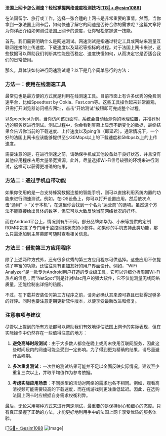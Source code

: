 **法国上网卡怎么测速？轻松掌握网络速度检测技巧[[TG💪+ @esim1088](https://t.me/s/esim1088)]**

在法国留学、旅行或工作，选择一张合适的上网卡是非常重要的事情。然而，当你拿到一张法国上网卡后，如何快速了解它的网速是否符合你的需求呢？这篇文章将为你详细介绍如何测试法国上网卡的速度，让你轻松掌握这一技能。

首先，我们需要明确什么是网速测试。网速测试是指通过特定工具或网站来测量互联网连接的上传速度、下载速度以及延迟等指标的过程。对于法国上网卡来说，这些数据可以帮助我们判断其性能是否稳定、速度快慢如何，从而决定它是否适合我们的日常使用。

那么，具体该如何进行网速测试呢？以下是几个简单易行的方法：

### 方法一：使用在线测速工具

最常见也是最方便的方式就是利用在线测速工具。目前市面上有许多优秀的免费测速平台，比如Speedtest by Ookla、Fast.com等。这些工具操作起来非常直观，只需打开浏览器访问相应网址，点击“开始测试”按钮即可完成整个过程。

以Speedtest为例，当你访问该页面时，系统会自动检测你的地理位置，并推荐附近的服务器进行测试。测试过程中，你会看到屏幕上显示不断变化的数据，最终结果会告诉你当前的下载速度、上传速度以及ping值（即延迟）。通常情况下，一个好的法国上网卡应该能够提供至少30Mbps以上的下载速度和5Mbps以上的上传速度。

需要注意的是，在进行测速之前，请确保手机或其他设备处于良好状态，并且没有其他应用程序占用大量带宽资源。此外，尽量选择Wi-Fi信号较强的环境来进行测试，这样可以获得更准确的结果。

### 方法二：通过手机自带功能

如果你使用的是一台支持蜂窝数据连接的智能手机，则可以直接利用系统内置的功能来进行网速测试。例如，在iOS设备上，你可以打开设置应用，然后依次点击“通用” -> “关于本机”，在这里你会找到一个名为“运营商”的选项。虽然这个方法不能直接给出具体的数字，但它可以大致反映当前网络状况的好坏。

而在Android平台上，情况则有所不同。部分品牌如华为、小米等提供的定制ROM中包含了专门用于监控网络状态的小部件。如果你的手机支持此类功能，那么只需添加到主屏幕即可随时查看相关信息。

### 方法三：借助第三方应用程序

除了上述两种方式外，还有很多优秀的第三方应用程序可供选择。这些应用不仅提供了丰富的功能，还往往具有更加友好的用户界面设计。例如，“WiFi Analyzer”是一款专为Android用户打造的专业级工具，它可以详细分析周围Wi-Fi热点的信息；而“NetSpot”则是针对Mac用户的强大软件，它不仅能测量无线网络质量，还能绘制出详细的热图。

不过，在下载并安装任何第三方程序之前，请务必确认其来源可靠且已获得足够多的好评。同时也要注意定期更新软件版本，以便享受最新改进和修复。

### 注意事项与建议

尽管以上提到的所有方法都可以帮助我们有效地评估法国上网卡的实际表现，但在实际操作中仍然存在一些值得注意的地方：

1. **避免高峰时段测试**：由于大多数人都会在晚上或周末使用互联网服务，因此这些时间段内的网速可能会受到一定影响。为了得到更为精确的结果，请尽量避开高峰期。
   
2. **多次重复测试**：一次性的测试结果可能并不足以全面反映实际情况，建议至少重复三次以上，并取平均值作为参考依据。

3. **考虑实际应用场景**：不同类型的活动对网络的需求也各不相同。例如，观看高清视频可能需要较高的下载速度，而在线游戏则更注重低延迟。因此，在选购法国上网卡时应根据自身需求权衡利弊。

最后，无论采用哪种方式来进行网速测试，最重要的是保持耐心和细心的态度。只有真正掌握了正确的方法，才能更好地利用手中的法国上网卡享受优质的服务体验。

[[TG💪+ @esim1088](https://t.me/s/esim1088) ![Image](https://i.postimg.cc/4NQfJmqS/Snipaste-2025-05-13-00-14-12.png)]
